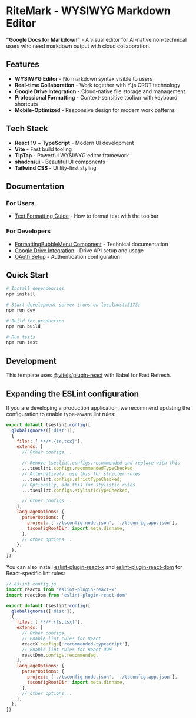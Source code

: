 # RiteMark - WYSIWYG Markdown Editor

**"Google Docs for Markdown"** - A visual editor for AI-native non-technical users who need markdown output with cloud collaboration.

## Features

- **WYSIWYG Editor** - No markdown syntax visible to users
- **Real-time Collaboration** - Work together with Y.js CRDT technology
- **Google Drive Integration** - Cloud-native file storage and management
- **Professional Formatting** - Context-sensitive toolbar with keyboard shortcuts
- **Mobile-Optimized** - Responsive design for modern work patterns

## Tech Stack

- **React 19** + **TypeScript** - Modern UI development
- **Vite** - Fast build tooling
- **TipTap** - Powerful WYSIWYG editor framework
- **shadcn/ui** - Beautiful UI components
- **Tailwind CSS** - Utility-first styling

## Documentation

### For Users
- [Text Formatting Guide](docs/user-guide/formatting.md) - How to format text with the toolbar

### For Developers
- [FormattingBubbleMenu Component](docs/components/FormattingBubbleMenu.md) - Technical documentation
- [Google Drive Integration](docs/DRIVE-INTEGRATION-SUMMARY.md) - Drive API setup and usage
- [OAuth Setup](docs/oauth-testing-checklist.md) - Authentication configuration

## Quick Start

```bash
# Install dependencies
npm install

# Start development server (runs on localhost:5173)
npm run dev

# Build for production
npm run build

# Run tests
npm run test
```

## Development

This template uses [@vitejs/plugin-react](https://github.com/vitejs/vite-plugin-react/blob/main/packages/plugin-react) with Babel for Fast Refresh.

## Expanding the ESLint configuration

If you are developing a production application, we recommend updating the configuration to enable type-aware lint rules:

```js
export default tseslint.config([
  globalIgnores(['dist']),
  {
    files: ['**/*.{ts,tsx}'],
    extends: [
      // Other configs...

      // Remove tseslint.configs.recommended and replace with this
      ...tseslint.configs.recommendedTypeChecked,
      // Alternatively, use this for stricter rules
      ...tseslint.configs.strictTypeChecked,
      // Optionally, add this for stylistic rules
      ...tseslint.configs.stylisticTypeChecked,

      // Other configs...
    ],
    languageOptions: {
      parserOptions: {
        project: ['./tsconfig.node.json', './tsconfig.app.json'],
        tsconfigRootDir: import.meta.dirname,
      },
      // other options...
    },
  },
])
```

You can also install [eslint-plugin-react-x](https://github.com/Rel1cx/eslint-react/tree/main/packages/plugins/eslint-plugin-react-x) and [eslint-plugin-react-dom](https://github.com/Rel1cx/eslint-react/tree/main/packages/plugins/eslint-plugin-react-dom) for React-specific lint rules:

```js
// eslint.config.js
import reactX from 'eslint-plugin-react-x'
import reactDom from 'eslint-plugin-react-dom'

export default tseslint.config([
  globalIgnores(['dist']),
  {
    files: ['**/*.{ts,tsx}'],
    extends: [
      // Other configs...
      // Enable lint rules for React
      reactX.configs['recommended-typescript'],
      // Enable lint rules for React DOM
      reactDom.configs.recommended,
    ],
    languageOptions: {
      parserOptions: {
        project: ['./tsconfig.node.json', './tsconfig.app.json'],
        tsconfigRootDir: import.meta.dirname,
      },
      // other options...
    },
  },
])
```
